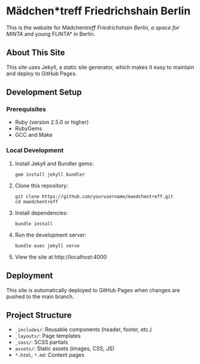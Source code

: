 # Mädchen*treff Friedrichshain Berlin

This is the website for Mädchen*treff Friedrichshain Berlin, a space for MINTA* and young FLINTA* in Berlin.

## About This Site

This site uses Jekyll, a static site generator, which makes it easy to maintain and deploy to GitHub Pages.

## Development Setup

### Prerequisites

- Ruby (version 2.5.0 or higher)
- RubyGems
- GCC and Make

### Local Development

1. Install Jekyll and Bundler gems:
   ```
   gem install jekyll bundler
   ```

2. Clone this repository:
   ```
   git clone https://github.com/yourusername/maedchentreff.git
   cd maedchentreff
   ```

3. Install dependencies:
   ```
   bundle install
   ```

4. Run the development server:
   ```
   bundle exec jekyll serve
   ```

5. View the site at http://localhost:4000

## Deployment

This site is automatically deployed to GitHub Pages when changes are pushed to the main branch.

## Project Structure

- `_includes/`: Reusable components (header, footer, etc.)
- `_layouts/`: Page templates
- `_sass/`: SCSS partials
- `assets/`: Static assets (images, CSS, JS)
- `*.html`, `*.md`: Content pages
